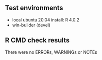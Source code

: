## Test environments
* local ubuntu 20.04 install: R 4.0.2
* win-builder (devel)

## R CMD check results
There were no ERRORs, WARNINGs or NOTEs
